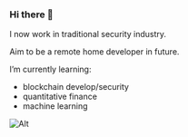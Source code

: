 ### Hi there 👋
I now work in traditional security industry.

Aim to be a remote home developer in future.

I’m currently learning:
- blockchain develop/security
- quantitative finance
- machine learning

![Alt](https://repobeats.axiom.co/api/embed/e95f40e65fb031f5d75a6f5e7184f64a3d800e13.svg "Repobeats analytics image")
<!--
**Lerr1uqs/Lerr1uqs** is a ✨ _special_ ✨ repository because its `README.md` (this file) appears on your GitHub profile.

Here are some ideas to get you started:

- 🔭 I’m currently working on ...
- 🌱 I’m currently learning ...
- 👯 I’m looking to collaborate on ...
- 🤔 I’m looking for help with ...
- 💬 Ask me about ...
- 📫 How to reach me: ...
- 😄 Pronouns: ...
- ⚡ Fun fact: ...
-->
